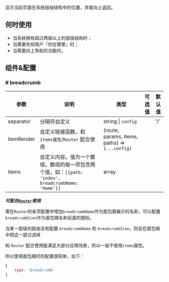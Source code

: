 
显示当前页面在系统层级结构中的位置，并能向上返回。

## 何时使用

- 当系统拥有超过两级以上的层级结构时；
- 当需要告知用户『你在哪里』时；
- 当需要向上导航的功能时。

## 组件&配置

### # breadcrumb

 参数      | 说明                              | 类型              |  可选值 | 默认值 
-----------|-----------------------------------|-----------------|---------|--------
separator | 分隔符自定义                      | string &#124; `config` |         | '/'    
itemRender | 自定义链接函数，和 `items属性`/`Router` 配合使用 | (route, params, items, paths) => `{...config}` | |
items | 自定义内容。值为一个数组，数组的每一项包含两个值，如：`[{path: 'index', breadcrumbName: 'Home'}]` | array |  |


***可配合[`Router`](#/General/Router)使用***

需在`Router`的各项配置中增加`breadcrumbName`作为面包屑展示的名称，可以配置`breadcrumbIcon`作为面包屑名称前面的图标。

当某一层级的路由没有配置 `breadcrumbName` 和 `breadcrumbIcon`，则会在面包屑中把这一层过滤掉

和 `Router` 配合使用能满足大部分应用场景，所以一般不使用`items`属性。

所以使用面包屑时的配置很简单，如下：

```javascript
{
    type: 'breadcrumb'
}
```